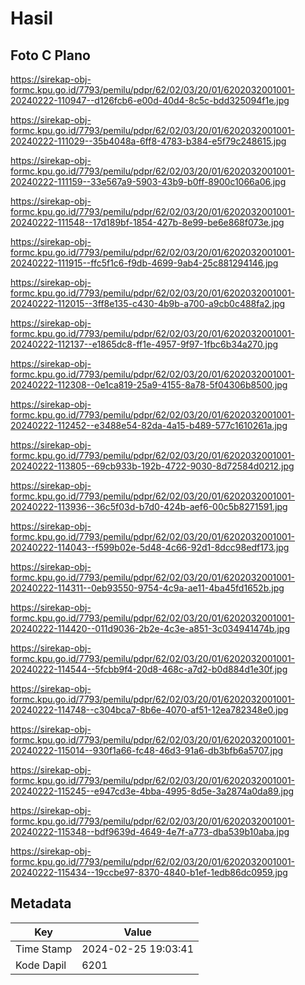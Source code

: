 # Hasil

## Foto C Plano

https://sirekap-obj-formc.kpu.go.id/7793/pemilu/pdpr/62/02/03/20/01/6202032001001-20240222-110947--d126fcb6-e00d-40d4-8c5c-bdd325094f1e.jpg

https://sirekap-obj-formc.kpu.go.id/7793/pemilu/pdpr/62/02/03/20/01/6202032001001-20240222-111029--35b4048a-6ff8-4783-b384-e5f79c248615.jpg

https://sirekap-obj-formc.kpu.go.id/7793/pemilu/pdpr/62/02/03/20/01/6202032001001-20240222-111159--33e567a9-5903-43b9-b0ff-8900c1066a06.jpg

https://sirekap-obj-formc.kpu.go.id/7793/pemilu/pdpr/62/02/03/20/01/6202032001001-20240222-111548--17d189bf-1854-427b-8e99-be6e868f073e.jpg

https://sirekap-obj-formc.kpu.go.id/7793/pemilu/pdpr/62/02/03/20/01/6202032001001-20240222-111915--ffc5f1c6-f9db-4699-9ab4-25c881294146.jpg

https://sirekap-obj-formc.kpu.go.id/7793/pemilu/pdpr/62/02/03/20/01/6202032001001-20240222-112015--3ff8e135-c430-4b9b-a700-a9cb0c488fa2.jpg

https://sirekap-obj-formc.kpu.go.id/7793/pemilu/pdpr/62/02/03/20/01/6202032001001-20240222-112137--e1865dc8-ff1e-4957-9f97-1fbc6b34a270.jpg

https://sirekap-obj-formc.kpu.go.id/7793/pemilu/pdpr/62/02/03/20/01/6202032001001-20240222-112308--0e1ca819-25a9-4155-8a78-5f04306b8500.jpg

https://sirekap-obj-formc.kpu.go.id/7793/pemilu/pdpr/62/02/03/20/01/6202032001001-20240222-112452--e3488e54-82da-4a15-b489-577c1610261a.jpg

https://sirekap-obj-formc.kpu.go.id/7793/pemilu/pdpr/62/02/03/20/01/6202032001001-20240222-113805--69cb933b-192b-4722-9030-8d72584d0212.jpg

https://sirekap-obj-formc.kpu.go.id/7793/pemilu/pdpr/62/02/03/20/01/6202032001001-20240222-113936--36c5f03d-b7d0-424b-aef6-00c5b8271591.jpg

https://sirekap-obj-formc.kpu.go.id/7793/pemilu/pdpr/62/02/03/20/01/6202032001001-20240222-114043--f599b02e-5d48-4c66-92d1-8dcc98edf173.jpg

https://sirekap-obj-formc.kpu.go.id/7793/pemilu/pdpr/62/02/03/20/01/6202032001001-20240222-114311--0eb93550-9754-4c9a-ae11-4ba45fd1652b.jpg

https://sirekap-obj-formc.kpu.go.id/7793/pemilu/pdpr/62/02/03/20/01/6202032001001-20240222-114420--011d9036-2b2e-4c3e-a851-3c034941474b.jpg

https://sirekap-obj-formc.kpu.go.id/7793/pemilu/pdpr/62/02/03/20/01/6202032001001-20240222-114544--5fcbb9f4-20d8-468c-a7d2-b0d884d1e30f.jpg

https://sirekap-obj-formc.kpu.go.id/7793/pemilu/pdpr/62/02/03/20/01/6202032001001-20240222-114748--c304bca7-8b6e-4070-af51-12ea782348e0.jpg

https://sirekap-obj-formc.kpu.go.id/7793/pemilu/pdpr/62/02/03/20/01/6202032001001-20240222-115014--930f1a66-fc48-46d3-91a6-db3bfb6a5707.jpg

https://sirekap-obj-formc.kpu.go.id/7793/pemilu/pdpr/62/02/03/20/01/6202032001001-20240222-115245--e947cd3e-4bba-4995-8d5e-3a2874a0da89.jpg

https://sirekap-obj-formc.kpu.go.id/7793/pemilu/pdpr/62/02/03/20/01/6202032001001-20240222-115348--bdf9639d-4649-4e7f-a773-dba539b10aba.jpg

https://sirekap-obj-formc.kpu.go.id/7793/pemilu/pdpr/62/02/03/20/01/6202032001001-20240222-115434--19ccbe97-8370-4840-b1ef-1edb86dc0959.jpg


## Metadata

| Key        | Value               |
| ---------- | ------------------- |
| Time Stamp | 2024-02-25 19:03:41 |
| Kode Dapil | 6201                |



